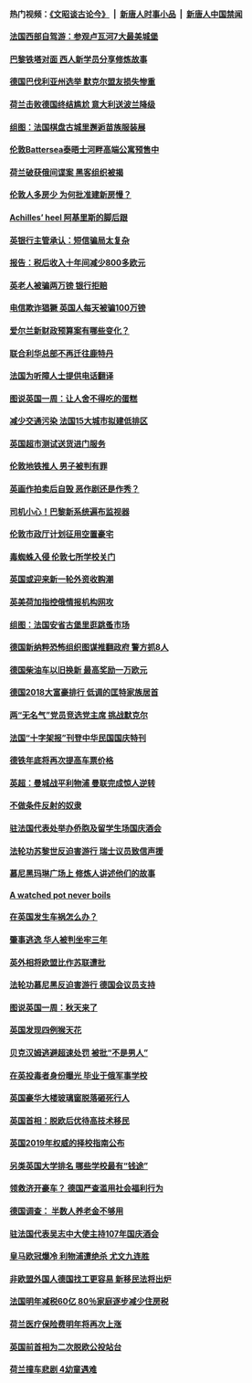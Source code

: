 #### 热门视频：[《文昭谈古论今》](https://github.com/gfw-breaker/wenzhao/blob/master/README.md?t=10161833) &nbsp;|&nbsp; [新唐人时事小品](https://github.com/gfw-breaker/ntdtv-comedy/blob/master/README.md?t=10161833) &nbsp;|&nbsp; [新唐人中国禁闻](https://github.com/gfw-breaker/ntdtv-news/blob/master/README.md?t=10161833)

#### [法国西部自驾游：参观卢瓦河7大最美城堡](../pages/nsc974/n10760218.md?t=10161833) 

#### [巴黎铁塔对面 西人新学员分享修炼故事](../pages/nsc974/n10786939.md?t=10161833) 

#### [德国巴伐利亚州选举 默克尔盟友损失惨重](../pages/nsc974/n10783385.md?t=10161833) 

#### [荷兰击败德国终结尴尬 意大利送波兰降级](../pages/nsc974/n10783771.md?t=10161833) 

#### [组图：法国棋盘古城里邂逅苗族服装展](../pages/nsc974/n10781596.md?t=10161833) 

#### [伦敦Battersea泰晤士河畔高端公寓预售中](../pages/nsc974/n10780029.md?t=10161833) 

#### [荷兰破获俄间谍案 黑客组织被揭](../pages/nsc974/n10779265.md?t=10161833) 

#### [伦敦人多房少 为何批准建新房慢？](../pages/nsc974/n10779376.md?t=10161833) 

#### [Achilles’ heel 阿基里斯的脚后跟](../pages/nsc974/n10779364.md?t=10161833) 

#### [英银行主管承认：短信骗局太复杂](../pages/nsc974/n10779357.md?t=10161833) 

#### [报告：税后收入十年间减少800多欧元](../pages/nsc974/n10779342.md?t=10161833) 

#### [英老人被骗两万镑 银行拒赔](../pages/nsc974/n10779353.md?t=10161833) 

#### [电信欺诈猖獗 英国人每天被骗100万镑](../pages/nsc974/n10779322.md?t=10161833) 

#### [爱尔兰新财政预算案有哪些变化？](../pages/nsc974/n10779332.md?t=10161833) 

#### [联合利华总部不再迁往鹿特丹](../pages/nsc974/n10779315.md?t=10161833) 

#### [法国为听障人士提供电话翻译](../pages/nsc974/n10776654.md?t=10161833) 

#### [图说英国一周：让人舍不得吃的蛋糕](../pages/nsc974/n10776635.md?t=10161833) 

#### [减少交通污染 法国15大城市拟建低排区](../pages/nsc974/n10776580.md?t=10161833) 

#### [英国超市测试送货进门服务](../pages/nsc974/n10776623.md?t=10161833) 

#### [伦敦地铁推人 男子被判有罪](../pages/nsc974/n10776609.md?t=10161833) 

#### [英画作拍卖后自毁 恶作剧还是作秀？](../pages/nsc974/n10776576.md?t=10161833) 

#### [司机小心！巴黎新系统遍布监视器](../pages/nsc974/n10776510.md?t=10161833) 

#### [伦敦市政厅计划征用空置豪宅](../pages/nsc974/n10776569.md?t=10161833) 

#### [毒蜘蛛入侵 伦敦七所学校关门](../pages/nsc974/n10776564.md?t=10161833) 

#### [英国或迎来新一轮外资收购潮](../pages/nsc974/n10776549.md?t=10161833) 

#### [英美荷加指控俄情报机构网攻](../pages/nsc974/n10776535.md?t=10161833) 

#### [组图：法国安省古堡里逛跳蚤市场](../pages/nsc974/n10775210.md?t=10161833) 

#### [德国新纳粹恐怖组织图谋推翻政府 警方抓8人](../pages/nsc974/n10774321.md?t=10161833) 

#### [德国柴油车以旧换新 最高奖励一万欧元](../pages/nsc974/n10774269.md?t=10161833) 

#### [德国2018大富豪排行 低调的匡特家族居首](../pages/nsc974/n10774023.md?t=10161833) 

#### [两“无名气”党员竞选党主席 挑战默克尔](../pages/nsc974/n10774533.md?t=10161833) 

#### [法国“十字架报”刊登中华民国国庆特刊](../pages/nsc974/n10774543.md?t=10161833) 

#### [德铁年底将再次提高车票价格](../pages/nsc974/n10774155.md?t=10161833) 

#### [英超：曼城战平利物浦 曼联完成惊人逆转](../pages/nsc974/n10773638.md?t=10161833) 

#### [不做条件反射的奴隶](../pages/nsc974/n10771821.md?t=10161833) 

#### [驻法国代表处举办侨胞及留学生场国庆酒会](../pages/nsc974/n10769921.md?t=10161833) 

#### [法轮功苏黎世反迫害游行 瑞士议员致信声援](../pages/nsc974/n10767250.md?t=10161833) 

#### [慕尼黑玛琳广场上 修炼人讲述他们的故事](../pages/nsc974/n10762990.md?t=10161833) 

#### [A watched pot never boils](../pages/nsc974/n10763822.md?t=10161833) 

#### [在英国发生车祸怎么办？](../pages/nsc974/n10763811.md?t=10161833) 

#### [肇事逃逸 华人被判坐牢三年](../pages/nsc974/n10763799.md?t=10161833) 

#### [英外相将欧盟比作苏联遭批](../pages/nsc974/n10761274.md?t=10161833) 

#### [法轮功慕尼黑反迫害游行 德国会议员支持](../pages/nsc974/n10760664.md?t=10161833) 

#### [图说英国一周：秋天来了](../pages/nsc974/n10761380.md?t=10161833) 

#### [英国发现四例猴天花](../pages/nsc974/n10761362.md?t=10161833) 

#### [贝克汉姆逃避超速处罚 被批“不是男人”](../pages/nsc974/n10761349.md?t=10161833) 

#### [在英投毒者身份曝光 毕业于俄军事学校](../pages/nsc974/n10761338.md?t=10161833) 

#### [英国豪华大楼玻璃窗脱落砸死行人](../pages/nsc974/n10761334.md?t=10161833) 

#### [英国首相：脱欧后优待高技术移民](../pages/nsc974/n10761323.md?t=10161833) 

#### [英国2019年权威的择校指南公布](../pages/nsc974/n10761253.md?t=10161833) 

#### [另类英国大学排名 哪些学校最有“钱途”](../pages/nsc974/n10760972.md?t=10161833) 

#### [领救济开豪车？ 德国严查滥用社会福利行为](../pages/nsc974/n10760730.md?t=10161833) 

#### [德国调查：  半数人养老金不够用](../pages/nsc974/n10760552.md?t=10161833) 

#### [驻法国代表吴志中大使主持107年国庆酒会](../pages/nsc974/n10760458.md?t=10161833) 

#### [皇马欧冠爆冷 利物浦遭绝杀 尤文九连胜](../pages/nsc974/n10759476.md?t=10161833) 

#### [非欧盟外国人德国找工更容易 新移民法将出炉](../pages/nsc974/n10758904.md?t=10161833) 

#### [法国明年减税60亿 80％家庭逐步减少住房税](../pages/nsc974/n10758112.md?t=10161833) 

#### [荷兰医疗保险费明年将再次上涨](../pages/nsc974/n10758614.md?t=10161833) 

#### [英国前首相为二次脱欧公投站台](../pages/nsc974/n10756382.md?t=10161833) 

#### [荷兰撞车悲剧 4幼童遇难](../pages/nsc974/n10758529.md?t=10161833) 

